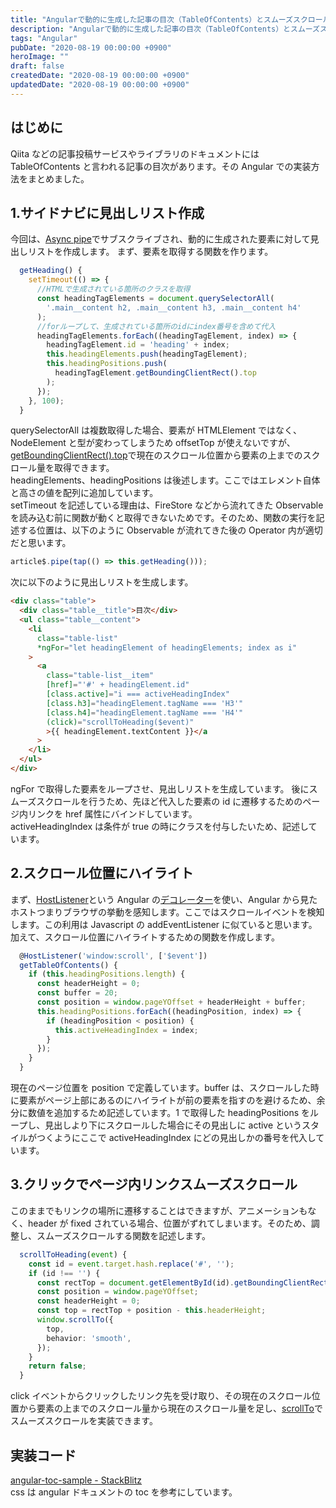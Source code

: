 ```yaml
---
title: "Angularで動的に生成した記事の目次（TableOfContents）とスムーズスクロールを実装する"
description: "Angularで動的に生成した記事の目次（TableOfContents）とスムーズスクロールを実装する"
tags: "Angular"
pubDate: "2020-08-19 00:00:00 +0900"
heroImage: ""
draft: false
createdDate: "2020-08-19 00:00:00 +0900"
updatedDate: "2020-08-19 00:00:00 +0900"
---
```


## はじめに

Qiita などの記事投稿サービスやライブラリのドキュメントには TableOfContents と言われる記事の目次があります。その Angular での実装方法をまとめました。

## 1.サイドナビに見出しリスト作成

今回は、[Async pipe](https://angular.jp/guide/observables-in-angular.en#async-pipe)でサブスクライブされ、動的に生成された要素に対して見出しリストを作成します。
まず、要素を取得する関数を作ります。

```typescript
  getHeading() {
    setTimeout(() => {
      //HTMLで生成されている箇所のクラスを取得
      const headingTagElements = document.querySelectorAll(
        '.main__content h2, .main__content h3, .main__content h4'
      );
      //forループして、生成されている箇所のidにindex番号を含めて代入
      headingTagElements.forEach((headingTagElement, index) => {
        headingTagElement.id = 'heading' + index;
        this.headingElements.push(headingTagElement);
        this.headingPositions.push(
          headingTagElement.getBoundingClientRect().top
        );
      });
    }, 100);
  }
```

querySelectorAll は複数取得した場合、要素が HTMLElement ではなく、NodeElement と型が変わってしまうため offsetTop が使えないですが、[getBoundingClientRect().top](https://developer.mozilla.org/ja/docs/Web/API/Element/getBoundingClientRect)で現在のスクロール位置から要素の上までのスクロール量を取得できます。  
headingElements、headingPositions は後述します。ここではエレメント自体と高さの値を配列に追加しています。  
setTimeout を記述している理由は、FireStore などから流れてきた Observable を読み込む前に関数が動くと取得できないためです。そのため、関数の実行を記述する位置は、以下のように Observable が流れてきた後の Operator 内が適切だと思います。

```typescript
article$.pipe(tap(() => this.getHeading()));
```

次に以下のように見出しリストを生成します。

```html
<div class="table">
  <div class="table__title">目次</div>
  <ul class="table__content">
    <li
      class="table-list"
      *ngFor="let headingElement of headingElements; index as i"
    >
      <a
        class="table-list__item"
        [href]="'#' + headingElement.id"
        [class.active]="i === activeHeadingIndex"
        [class.h3]="headingElement.tagName === 'H3'"
        [class.h4]="headingElement.tagName === 'H4'"
        (click)="scrollToHeading($event)"
        >{{ headingElement.textContent }}</a
      >
    </li>
  </ul>
</div>
```

ngFor で取得した要素をループさせ、見出しリストを生成しています。
後にスムーズスクロールを行うため、先ほど代入した要素の id に遷移するためのページ内リンクを href 属性にバインドしています。  
activeHeadingIndex は条件が true の時にクラスを付与したいため、記述しています。

## 2.スクロール位置にハイライト

まず、[HostListener](https://angular.jp/api/core/HostListener)という Angular の[デコレーター](https://qiita.com/taqm/items/4bfd26dfa1f9610128bc)を使い、Angular から見たホストつまりブラウザの挙動を感知します。ここではスクロールイベントを検知します。この利用は Javascript の addEventListener に似ていると思います。  
加えて、スクロール位置にハイライトするための関数を作成します。

```typescript
  @HostListener('window:scroll', ['$event'])
  getTableOfContents() {
    if (this.headingPositions.length) {
      const headerHeight = 0;
      const buffer = 20;
      const position = window.pageYOffset + headerHeight + buffer;
      this.headingPositions.forEach((headingPosition, index) => {
        if (headingPosition < position) {
          this.activeHeadingIndex = index;
        }
      });
    }
  }
```

現在のページ位置を position で定義しています。buffer は、スクロールした時に要素がページ上部にあるのにハイライトが前の要素を指すのを避けるため、余分に数値を追加するため記述しています。1 で取得した headingPositions をループし、見出しより下にスクロールした場合にその見出しに active というスタイルがつくようにここで activeHeadingIndex にどの見出しかの番号を代入しています。

## 3.クリックでページ内リンクスムーズスクロール

このままでもリンクの場所に遷移することはできますが、アニメーションもなく、header が fixed されている場合、位置がずれてしまいます。そのため、調整し、スムーズスクロールする関数を記述します。

```typescript
  scrollToHeading(event) {
    const id = event.target.hash.replace('#', '');
    if (id !== '') {
      const rectTop = document.getElementById(id).getBoundingClientRect().top;
      const position = window.pageYOffset;
      const headerHeight = 0;
      const top = rectTop + position - this.headerHeight;
      window.scrollTo({
        top,
        behavior: 'smooth',
      });
    }
    return false;
  }
```

click イベントからクリックしたリンク先を受け取り、その現在のスクロール位置から要素の上までのスクロール量から現在のスクロール量を足し、[scrollTo](https://developer.mozilla.org/ja/docs/Web/API/Window/scrollTo)でスムーズスクロールを実装できます。

## 実装コード

[angular-toc-sample - StackBlitz](https://stackblitz.com/edit/angular-toc-sample)  
css は angular ドキュメントの toc を参考にしています。
